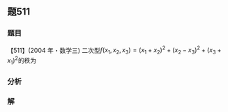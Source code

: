 ## 题511
### 题目
【511】(2004 年・数学三) 二次型$f( {{x}_{1},{x}_{2},{x}_{3}})  = {( {x}_{1} + {x}_{2}) }^{2} + {( {x}_{2} - {x}_{3}) }^{2} + {( {x}_{3} + {x}_{1}) }^{2}$的秩为 
### 分析

### 解